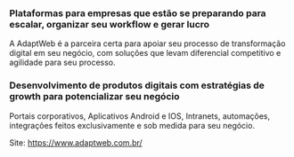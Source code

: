 ### Plataformas para empresas que estão se preparando para escalar, organizar seu workflow e gerar lucro

A AdaptWeb é a parceira certa para apoiar seu processo de transformação digital em seu negócio, com soluções que levam diferencial competitivo e agilidade para seu processo.

### Desenvolvimento de produtos digitais com estratégias de growth para potencializar seu negócio

Portais corporativos, Aplicativos Android e IOS, Intranets, automações, integrações feitos exclusivamente e sob medida para seu negócio.

Site: https://www.adaptweb.com.br/
